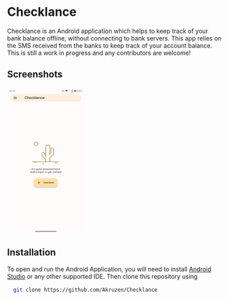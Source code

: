 
# Checklance

Checklance is an Android application which helps to keep track of your bank balance offline, without connecting to bank servers. This app relies on the SMS received from the banks to keep track of your account balance. This is still a work in progress and any contributors are welcome!


## Screenshots

<img src="/doc/ss1.png?raw=true" width=180 height=340>


## Installation

To open and run the Android Application, you will need to install [Android Studio](<https://developer.android.com/studio>) or any other supported IDE.
Then clone this repository using

```bash
  git clone https://github.com/Akruzen/Checklance
```
